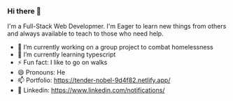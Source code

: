 ### Hi there 👋
I'm a Full-Stack Web Developmer. I'm Eager to learn new things from others and always available to teach to those who need help.
- 🔭 I’m currently working on a group project to combat homelessness
- 🌱 I’m currently learning typescript
- ⚡ Fun fact: I like to go on walks
- 😄 Pronouns: He
- 📫 Portfolio: https://tender-nobel-9d4f82.netlify.app/
- 💬 Linkedin: https://www.linkedin.com/notifications/










<!--
**thomasjk0831/thomasjk0831** is a ✨ _special_ ✨ repository because its `README.md` (this file) appears on your GitHub profile.

Here are some ideas to get you started:

- 🔭 I’m currently working on ...
- 🌱 I’m currently learning ...
- 👯 I’m looking to collaborate on ...
- 🤔 I’m looking for help with ...
- 💬 Ask me about ...
- 📫 How to reach me: ...
- 😄 Pronouns: ...
- ⚡ Fun fact: ...
-->

